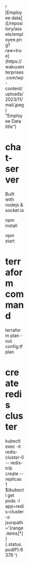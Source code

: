 
<div style="width:60px ; height:60px">
![Employee data]([/repository/assets/employee.png?raw=true](https://wakuuenterprises.com/wp-content/uploads/2023/11/mail.jpeg) "Employee Data title")
<div>


# chat-server
Built with nodejs &amp; socket.io

 npm install
 
 npm start

# terraform command
 terraform plan -out config.tfplan

# create redis cluster
 kubectl exec -it redis-cluster-0 -- redis-trib create --replicas 1 $(kubectl get pods -l app=redis-cluster -o jsonpath='{range.items[*]}{.status.podIP}:6379 ')
